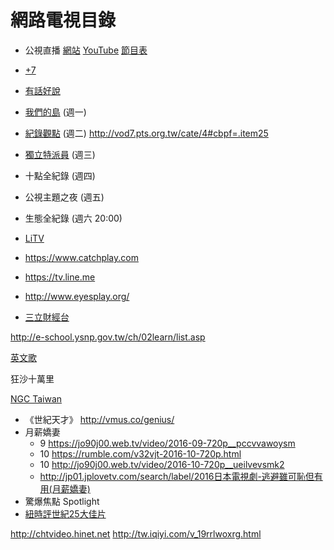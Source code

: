 # 網路電視目錄
* 公視直播 [網站](http://www.pts.org.tw/ptslive/live/) [YouTube](https://youtu.be/zjGR32QyTkQ) [節目表](https://docs.google.com/spreadsheets/d/11-2PV-m-nO05dYpdeviXdp75E08QNBAuX9f1IrG68Tk/pubhtml)
* [+7](http://vod7.pts.org.tw)
* [有話好說](https://www.youtube.com/user/PTSTalk)
* [我們的島](https://www.youtube.com/channel/UCiNrmbGfxRnzVVqg4a9banQ) (週一)
* [紀錄觀點](https://www.youtube.com/channel/UCVrJDXSpLMtnCfK5ckK3vAg) (週二) http://vod7.pts.org.tw/cate/4#cbpf=.item25
* <a href="https://www.youtube.com/user/news50402">獨立特派員</a> (週三)
* 十點全紀錄 (週四)
* 公視主題之夜 (週五)
* 生態全紀錄 (週六 20:00)

* [LiTV](https://www.litv.tv)
* https://www.catchplay.com
* https://tv.line.me
* http://www.eyesplay.org/
* [三立財經台](https://www.youtube.com/watch?v=-CW5HRRmMUk)

http://e-school.ysnp.gov.tw/ch/02learn/list.asp

[英文歌](../english_song.md)

狂沙十萬里

[NGC Taiwan](https://www.youtube.com/channel/UCzuH3UncFcXOKrz4XOYARTw)

* 《世紀天才》 http://vmus.co/genius/
* 月薪嬌妻
	* 9 https://jo90j00.web.tv/video/2016-09-720p__pccvvawoysm
	* 10 https://rumble.com/v32vjt-2016-10-720p.html
	* 10 http://jo90j00.web.tv/video/2016-10-720p__ueilvevsmk2
	* http://jp01.jplovetv.com/search/label/2016日本電視劇-逃避雖可恥但有用(月薪嬌妻)
* 驚爆焦點 Spotlight
* [紐時評世紀25大佳片](https://newtalk.tw/news/view/2017-06-12/89091)

http://chtvideo.hinet.net
http://tw.iqiyi.com/v_19rrlwoxrg.html
